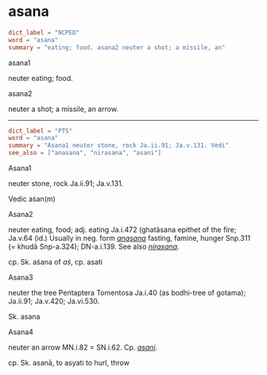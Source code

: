 # asana

``` toml
dict_label = "NCPED"
word = "asana"
summary = "eating; food. asana2 neuter a shot; a missile, an"
```

asana1

neuter eating; food.

asana2

neuter a shot; a missile, an arrow.

--------------------

``` toml
dict_label = "PTS"
word = "asana"
summary = "Asana1 neuter stone, rock Ja.ii.91; Ja.v.131. Vedi"
see_also = ["anasana", "nirasana", "asani"]
```

Asana1

neuter stone, rock Ja.ii.91; Ja.v.131.

Vedic aśan(m)

Asana2

neuter eating, food; adj. eating Ja.i.472 (ghatâsana epithet of the fire; Ja.v.64 (id.) Usually in neg. form *[anasana](anasana.md)* fasting, famine, hunger Snp.311 (= khudā Snp\-a.324); DN\-a.i.139. See also *[nirasana](nirasana.md)*.

cp. Sk. aśana of *aś*, cp. asati

Asana3

neuter the tree Pentaptera Tomentosa Ja.i.40 (as bodhi\-tree of gotama); Ja.ii.91; Ja.v.420; Ja.vi.530.

Sk. asana

Asana4

neuter an arrow MN.i.82 = SN.i.62. Cp. *[asani](asani.md)*.

cp. Sk. asanā, to asyati to hurl, throw

